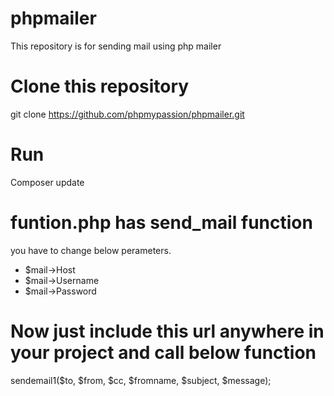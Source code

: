 # phpmailer
This repository is for sending mail using php mailer


# Clone this repository 
git clone https://github.com/phpmypassion/phpmailer.git

# Run
Composer update

# funtion.php has send_mail function
you have to change below perameters.
 * $mail->Host
 * $mail->Username
 * $mail->Password

# Now just include this url anywhere in your project and call below function
sendemail1($to, $from, $cc, $fromname, $subject, $message);

